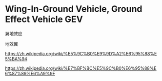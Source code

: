 # Wing-In-Ground Vehicle, Ground Effect Vehicle GEV

翼地效应

地效翼

https://zh.wikipedia.org/wiki/%E5%9C%B0%E9%9D%A2%E6%95%88%E5%BA%94

https://zh.wikipedia.org/wiki/%E7%BF%BC%E5%9C%B0%E6%95%88%E6%87%89%E6%A9%9F
